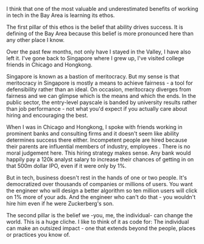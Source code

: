 I think that one of the most valuable and underestimated benefits of working in tech in the Bay Area is learning its ethos.

The first pillar of this ethos is the belief that ability drives success. It is defining of the Bay Area because this belief is more pronounced here than any other place I know.

Over the past few months, not only have I stayed in the Valley, I have also left it. I've gone back to Singapore where I grew up, I've visited college friends in Chicago and Hongkong.

Singapore is known as a bastion of meritocracy. But my sense is that meritocracy in Singapore is mostly a means to achieve fairness - a tool for defensibility rather than an ideal. On occasion, meritocracy diverges from fairness and we can glimpse which is the means and which the ends. In the public sector, the entry-level payscale is banded by university results rather than job performance - not what you'd expect if you actually care about hiring and encouraging the best.

When I was in Chicago and Hongkong, I spoke with friends working in prominent banks and consulting firms and it doesn't seem like ability determines success there either. Incompetent people are hired because their parents are influential members of industry, employees . There is no moral judgement here. This hiring strategy makes sense. Any bank would happily pay a 120k analyst salary to increase their chances of getting in on that 500m dollar IPO, even if it were only by 1%.

But in tech, business doesn't rest in the hands of one or two people. It's democratized over thousands of companies or millions of users. You want the engineer who will design a better algorithm so ten million users will click on 1% more of your ads. And the engineer who can't do that - you wouldn't hire him even if he were Zuckerberg's son.



The second pillar is the belief we -you, me, the individual- can change the world. This is a huge cliche. I like to think of it as code for: The individual can make an outsized impact - one that extends beyond the people, places or practices you know of.

